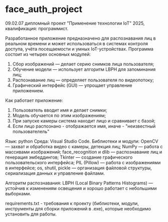 # face_auth_project
09.02.07 дипломный проект "Применение технологии IoT" 2025, квалификация: программиcт. 

Разработанное приложение предназначено для распознавания лиц в реальном времени и может использоваться в системах контроля доступа, учёта посещаемости и умных IoT-устройствах.
Программа состоит из четырех основных модулей:
1. Сбор изображений — делает серию снимков лица пользователя;
2. Обучение модели — использует алгоритм LBPH для запоминания лиц;
3. Распознавание лиц — определяет пользователя по видеопотоку;
4. Графический интерфейс (GUI) — упрощает управление приложением.
   
Как работает приложение:
1. Пользователь вводит имя и делает снимки;
2. Модель обучается по этим изображениям;
3. При запуске камеры система находит лицо и сравнивает с базой;
4. Если лицо распознано - отображается имя, иначе - "неизвестный пользователель"
   
Язык: python 
Среда: Visual Studio Code. 
Библиотеки и модули:
OpenCV — захват и обработка видео с камеры, детекция лиц;
NumPy — работа с массивами изображений;
face_recognition и dlib — распознавание лиц и генерация эмбеддингов;
Tkinter — создание графического пользовательского интерфейса;
PIL (Pillow) — работа с изображениями в интерфейсе;
os, shutil, pickle — организация файловой структуры, сериализация данных и управление файлами.

Алгоритм распознавания:
LBPH (Local Binary Patterns Histograms) — устойчив к изменениям освещения и хорошо работает с небольшими выборками.

requirements.txt - требования к проекту (библиотеки, модули, инструменты для сборки приложений в .exe), которые необходимо установить для работы.

